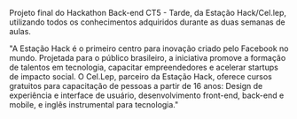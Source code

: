 Projeto final do Hackathon Back-end CT5 - Tarde, da Estação Hack/Cel.lep, utilizando todos os conhecimentos adquiridos durante as duas semanas de aulas.

"A Estação Hack é o primeiro centro para inovação criado pelo Facebook no mundo. Projetada para o público brasileiro, a iniciativa promove a formação de talentos em tecnologia, capacitar empreendedores e acelerar startups de impacto social. O Cel.Lep, parceiro da Estação Hack, oferece cursos gratuitos para capacitação de pessoas a partir de 16 anos: Design de experiência e interface de usuário, desenvolvimento front-end, back-end e mobile, e inglês instrumental para tecnologia."

